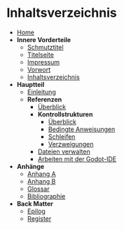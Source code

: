 
# Inhaltsverzeichnis

* [Home](../index.md)
* **Innere Vorderteile**
    * [Schmutztitel](schmutztitel.md)
    * [Titelseite](titelseite.md)
    * [Impressum](impressum.md)
    * [Vorwort](vorwort.md)
    * [Inhaltsverzeichnis](inhaltsverzeichnis.md)
* **Hauptteil**
    * [Einleitung](../hauptteil/einleitung.md)
    * **Referenzen**
        * [Überblick](../hauptteil/referenzen/ueberblick.md)
        * **Kontrollstrukturen**
            * [Überblick](../hauptteil/referenzen/kontrollstrukturen.md)
            * [Bedingte Anweisungen](../hauptteil/referenzen/kontrollstrukturen/bedingte_anweisungen.md)
            * [Schleifen](../hauptteil/referenzen/kontrollstrukturen/schleifen.md)
            * [Verzweigungen](../hauptteil/referenzen/kontrollstrukturen/verzweigungen.md)
        * [Dateien verwalten](../hauptteil/referenzen/dateien_verwalten.md)
        * [Arbeiten mit der Godot-IDE](../hauptteil/referenzen/godot_engine_ide.md)
* **Anhänge**
    * [Anhang A](../anhaenge/anhang_a.md)
    * [Anhang B](../anhaenge/anhang_b.md)
    * [Glossar](../anhaenge/glossar.md)
    * [Bibliographie](../anhaenge/bibliographie.md)
* **Back Matter**
    * [Epilog](../back_matter/epilog.md)
    * [Register](../back_matter/register.md)
